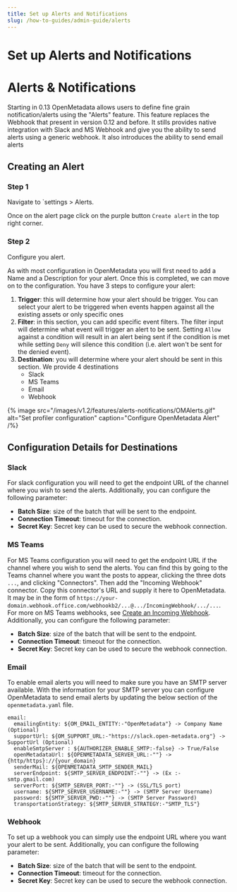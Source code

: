 ```yaml
---
title: Set up Alerts and Notifications
slug: /how-to-guides/admin-guide/alerts
---
```


# Set up Alerts and Notifications

# Alerts & Notifications
Starting in 0.13 OpenMetadata allows users to define fine grain notification/alerts using the "Alerts" feature. This feature replaces the Webhook that present in version 0.12 and before. It stills provides native integration with Slack and MS Webhook and give you the ability to send alerts using a generic webhook. It also introduces the ability to send email alerts

## Creating an Alert
### Step 1
Navigate to `settings > Alerts.

Once on the alert page click on the purple button `Create alert` in the top right corner.

### Step 2
Configure you alert.

As with most configuration in OpenMetadata you will first need to add a Name and a Description for your alert. Once this is completed, we can move on to the configuration. You have 3 steps to configure your alert:
1. **Trigger**: this will determine how your alert should be trigger. You can select your alert to be triggered when events happen against all the existing assets or only specific ones
2. **Filter**: in this section, you can add specific event filters. The filter input will determine what event will trigger an alert to be sent. Setting `Allow` against a condition will result in an alert being sent if the condition is met while setting `Deny` will silence this condition (i.e. alert won't be sent for the denied event).
3. **Destination**: you will determine where your alert should be sent in this section. We provide 4 destinations
    - Slack
    - MS Teams
    - Email
    - Webhook

{% image
    src="/images/v1.2/features/alerts-notifications/OMAlerts.gif"
    alt="Set profiler configuration"
    caption="Configure OpenMetadata Alert"
 /%}

## Configuration Details for Destinations
### Slack
For slack configuration you will need to get the endpoint URL of the channel where you wish to send the alerts. Additionally, you can configure  the following parameter:
- **Batch Size**: size of the batch that will be sent to the endpoint.
- **Connection Timeout**: timeout for the connection.
- **Secret Key**: Secret key can be used to secure the webhook connection.

### MS Teams
For MS Teams configuration you will need to get the endpoint URL if the channel where you wish to send the alerts. You can find this by going to the Teams channel where you want the posts to appear, clicking the three dots `...`, and clicking "Connectors".  Then add the "Incoming Webhook" connector.  Copy this connector's URL and supply it here to OpenMetadata.  It may be in the form of `https://your-domain.webhook.office.com/webhookb2/...@.../IncomingWebhook/.../...`.  For more on MS Teams webhooks, see [Create an Incoming Webhook](https://learn.microsoft.com/en-us/microsoftteams/platform/webhooks-and-connectors/how-to/add-incoming-webhook). Additionally, you can configure  the following parameter:
- **Batch Size**: size of the batch that will be sent to the endpoint.
- **Connection Timeout**: timeout for the connection.
- **Secret Key**: Secret key can be used to secure the webhook connection.

### Email
To enable email alerts you will need to make sure you have an SMTP server available. With the information for your SMTP server you can  configure OpenMetadata to send email alerts by updating the below section of the `openmetadata.yaml` file.

```
email:
  emailingEntity: ${OM_EMAIL_ENTITY:-"OpenMetadata"} -> Company Name (Optional)
  supportUrl: ${OM_SUPPORT_URL:-"https://slack.open-metadata.org"} -> SupportUrl (Optional)
  enableSmtpServer : ${AUTHORIZER_ENABLE_SMTP:-false} -> True/False
  openMetadataUrl: ${OPENMETADATA_SERVER_URL:-""} -> {http/https}://{your_domain}
  senderMail: ${OPENMETADATA_SMTP_SENDER_MAIL}
  serverEndpoint: ${SMTP_SERVER_ENDPOINT:-""} -> (Ex :- smtp.gmail.com)
  serverPort: ${SMTP_SERVER_PORT:-""} -> (SSL/TLS port)
  username: ${SMTP_SERVER_USERNAME:-""} -> (SMTP Server Username)
  password: ${SMTP_SERVER_PWD:-""} -> (SMTP Server Password)
  transportationStrategy: ${SMTP_SERVER_STRATEGY:-"SMTP_TLS"}
```

### Webhook
To set up a webhook you can simply use the endpoint URL where you want your alert to be sent. Additionally, you can configure  the following parameter:
- **Batch Size**: size of the batch that will be sent to the endpoint.
- **Connection Timeout**: timeout for the connection.
- **Secret Key**: Secret key can be used to secure the webhook connection.